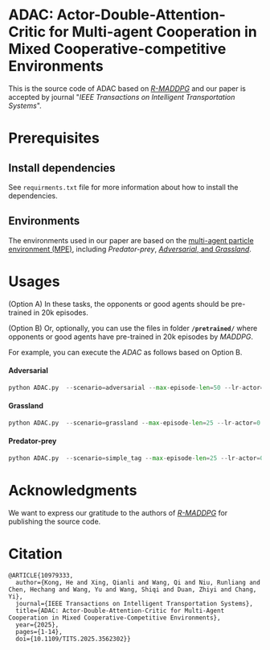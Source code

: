 # ADAC: Actor-Double-Attention-Critic for Multi-agent Cooperation in Mixed Cooperative-competitive Environments
This is the source code of ADAC based on [*R-MADDPG*](https://proceedings.neurips.cc/paper_files/paper/2020/hash/774412967f19ea61d448977ad9749078-Abstract.html) and our paper is accepted by journal "*IEEE Transactions on Intelligent Transportation Systems*".
# Prerequisites
## Install dependencies
See ``requirments.txt`` file for more information about how to install the dependencies.
## Environments
The environments used in our paper are based on the [multi-agent particle environment (MPE)](https://github.com/openai/multiagent-particle-envs), including *Predator-prey*, [*Adversarial*, and *Grassland*](https://github.com/qian18long/epciclr2020).
# Usages
(Option A) In these tasks, the opponents or good agents should be pre-trained in 20k episodes. 

(Option B) Or, optionally, you can use the files in folder **``/pretrained/``** where opponents or good agents have pre-trained in 20k episodes by *MADDPG*. 

For example, you can execute the *ADAC* as follows based on Option B.
#### Adversarial
```python
python ADAC.py  --scenario=adversarial --max-episode-len=50 --lr-actor=0.001 --lr-critic=0.001 --adv-policy=adac  --good-policy=maddpg --resume=/pretrained/Adversarial_resume_8V8/ --n-food=6 --n-good=8  --n-adv=8 --exp-run-num=0
```

#### Grassland
```python
python ADAC.py  --scenario=grassland --max-episode-len=25 --lr-actor=0.001 --lr-critic=0.001 --adv-policy=adac  --good-policy=maddpg --resume=/pretrained/Grassland_resume_4V6/ --alpha=0.0 --n-food=4 --n-good=4 --n-adv=6  --exp-run-num=0
```

#### Predator-prey
```python
python ADAC.py  --scenario=simple_tag --max-episode-len=25 --lr-actor=0.001 --lr-critic=0.001 --adv-policy=adac  --good-policy=maddpg --resume=/pretrained/Predator_prey_resume_5V3/ --exp-run-num=0
```

# Acknowledgments
We want to express our gratitude to the authors of [*R-MADDPG*](https://proceedings.neurips.cc/paper_files/paper/2020/hash/774412967f19ea61d448977ad9749078-Abstract.html) for publishing the source code.
# Citation
```
@ARTICLE{10979333,
  author={Kong, He and Xing, Qianli and Wang, Qi and Niu, Runliang and Chen, Hechang and Wang, Yu and Wang, Shiqi and Duan, Zhiyi and Chang, Yi},
  journal={IEEE Transactions on Intelligent Transportation Systems}, 
  title={ADAC: Actor-Double-Attention-Critic for Multi-Agent Cooperation in Mixed Cooperative-Competitive Environments}, 
  year={2025},
  pages={1-14},
  doi={10.1109/TITS.2025.3562302}}
```

